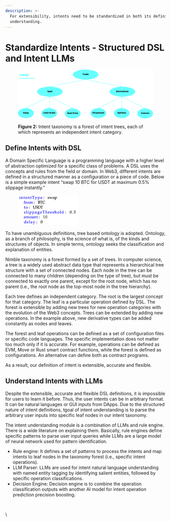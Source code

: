 ```yaml
---
description: >-
  For extensibility, intents need to be standardized in both its definitions and
  understanding.
---
```


# Standardize Intents - Structured DSL and Intent LLMs



<figure><img src="../.gitbook/assets/intent-taxonomy (1).png" alt=""><figcaption><p><strong>Figure 2:</strong> Intent taxonomy is a forest of intent trees, each of which represents an independent intent category.</p></figcaption></figure>

## Define Intents with DSL

A Domain Specific Language is a programming language with a higher level of abstraction optimized for a specific class of problems. A DSL uses the concepts and rules from the field or domain. In Web3, different intents are defined in a structured manner as a configuration or a piece of code. Below is a simple example intent “swap 10 BTC for USDT at maximum 0.5% slippage instantly.”

<div align="left">

<figure><img src="../.gitbook/assets/dsl-example.jpg" alt="" width="188"><figcaption></figcaption></figure>

</div>

To have unambiguous definitions, tree based ontology is adopted. Ontology, as a branch of philosophy, is the science of what is, of the kinds and structures of objects. In simple terms, ontology seeks the classification and explanation of entities.

Nimble taxonomy is a forest formed by a set of trees. In computer science, a tree is a widely used abstract data type that represents a hierarchical tree structure with a set of connected nodes. Each node in the tree can be connected to many children (depending on the type of tree), but must be connected to exactly one parent, except for the root node, which has no parent (i.e., the root node as the top-most node in the tree hierarchy).

Each tree defines an independent category. The root is the largest concept for that category. The leaf is a particular operation defined by DSL. The forest is extensible by adding new trees for new operation categories with the evolution of the Web3 concepts. Trees can be extended by adding new operations. In the example above, new derivative types can be added constantly as nodes and leaves.

The forest and leaf operations can be defined as a set of configuration files or specific code languages. The specific implementation does not matter too much only if it is accurate. For example, operations can be defined as EVM, Move or Rust smart contract functions, while the forest is defined as configurations. An alternative can define both as contract programs.

As a result, our definition of intent is extensible, accurate and flexible.

## Understand Intents with LLMs

Despite the extensible, accurate and flexible DSL definitions, it is impossible for users to learn it before. Thus, the user intents can be in arbitrary format. It can be natural languages or GUI inputs from DApps. Due to the structured nature of intent definitions, tgoal of intent understanding is to parse the arbitrary user inputs into specific leaf nodes in our intent taxonomy.

The intent understanding module is a combination of LLMs and rule engine. There is a wide literature on explaining them. Basically, rule engines define specific patterns to parse user input queries while LLMs are a large model of neural network used for pattern identification.

* Rule engine: It defines a set of patterns to process the intents and map intents to leaf nodes in the taxonomy forest (i.e., specific intent operations).
* LLM Parser: LLMs are used for intent natural language understanding with named entity tagging by identifying salient entities, followed by specific operation classifications.
* Decision Engine: Decision engine is to combine the operation classification outputs with another AI model for intent operation prediction precision boosting.

<figure><img src="https://lh5.googleusercontent.com/mdgdrevTfaeOlk36wTyuJdSOLiEaKB447GQZrvGHK9tHh5N6VZdgHfL6Hq-s7c6K0Fuf_-p6nxTESNaC6Ns9ZrlOVrKKhsJfOd4ct0Mv99izIAyl3af7ztRKXMdchhqaTNSbhNxS-7RnaBVeDHkraro" alt=""><figcaption></figcaption></figure>

\
